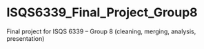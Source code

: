 # ISQS6339_Final_Project_Group8
Final project for ISQS 6339 – Group 8 (cleaning, merging, analysis, presentation)
